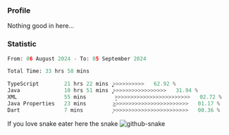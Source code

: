 ### Profile 

Nothing good in here...

### Statistic
<!--START_SECTION:waka-->

```python
From: 06 August 2024 - To: 05 September 2024

Total Time: 33 hrs 58 mins

TypeScript        21 hrs 22 mins  ͎͎͎͎͎͎͎͎͎͎͎͎͎͎͎>>>>>>>>>>   62.92 %
Java              10 hrs 51 mins  ͎͎͎͎͎͎͎͎>>>>>>>>>>>>>>>>>   31.94 %
XML               55 mins         ̝>>>>>>>>>>>>>>>>>>>>>>>>   02.72 %
Java Properties   23 mins         ͜>>>>>>>>>>>>>>>>>>>>>>>>   01.17 %
Dart              7 mins          ͙>>>>>>>>>>>>>>>>>>>>>>>>   00.36 %
```

<!--END_SECTION:waka-->

If you love snake eater here the snake 
<picture>
  <source media="(prefers-color-scheme: dark)" srcset="https://github.com/pradana4648/pradana4648/blob/c0566a83ca6ea5f2e46bab00e717c4c82b4b5c4c/github-contribution-grid-snake-dark.svg" />
  <source media="(prefers-color-scheme: light)" srcset="https://github.com/pradana4648/pradana4648/blob/c0566a83ca6ea5f2e46bab00e717c4c82b4b5c4c/github-contribution-grid-snake.svg" />
  <img alt="github-snake" src="https://github.com/pradana4648/pradana4648/blob/c0566a83ca6ea5f2e46bab00e717c4c82b4b5c4c/github-contribution-grid-snake.svg" />
</picture>
